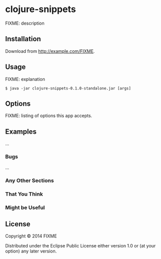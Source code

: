 # clojure-snippets

FIXME: description

## Installation

Download from http://example.com/FIXME.

## Usage

FIXME: explanation

    $ java -jar clojure-snippets-0.1.0-standalone.jar [args]

## Options

FIXME: listing of options this app accepts.

## Examples

...

### Bugs

...

### Any Other Sections
### That You Think
### Might be Useful

## License

Copyright © 2014 FIXME

Distributed under the Eclipse Public License either version 1.0 or (at
your option) any later version.
